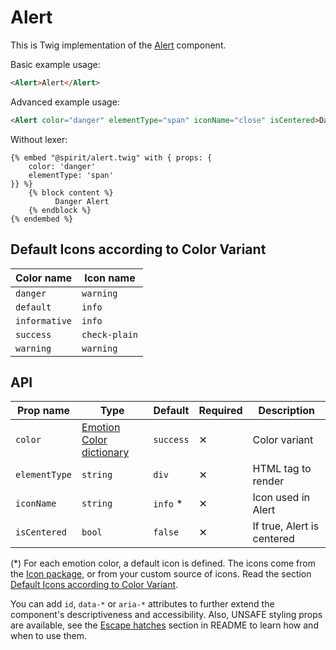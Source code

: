 # Alert

This is Twig implementation of the [Alert] component.

Basic example usage:

```html
<Alert>Alert</Alert>
```

Advanced example usage:

```html
<Alert color="danger" elementType="span" iconName="close" isCentered>Danger Alert</Alert>
```

Without lexer:

```twig
{% embed "@spirit/alert.twig" with { props: {
    color: 'danger'
    elementType: 'span'
}} %}
    {% block content %}
          Danger Alert
    {% endblock %}
{% endembed %}
```

## Default Icons according to Color Variant

| Color name    | Icon name     |
| ------------- | ------------- |
| `danger`      | `warning`     |
| `default`     | `info`        |
| `informative` | `info`        |
| `success`     | `check-plain` |
| `warning`     | `warning`     |

## API

| Prop name     | Type                                         | Default   | Required | Description                |
| ------------- | -------------------------------------------- | --------- | -------- | -------------------------- |
| `color`       | [Emotion Color dictionary][dictionary-color] | `success` | ✕        | Color variant              |
| `elementType` | `string`                                     | `div`     | ✕        | HTML tag to render         |
| `iconName`    | `string`                                     | `info` \* | ✕        | Icon used in Alert         |
| `isCentered`  | `bool`                                       | `false`   | ✕        | If true, Alert is centered |

(\*) For each emotion color, a default icon is defined.
The icons come from the [Icon package], or from your custom source of icons.
Read the section [Default Icons according to Color Variant](#default-icons-according-to-color-variant).

You can add `id`, `data-*` or `aria-*` attributes to further extend the component's
descriptiveness and accessibility. Also, UNSAFE styling props are available,
see the [Escape hatches][escape-hatches] section in README to learn how and when to use them.

[alert]: https://github.com/lmc-eu/spirit-design-system/tree/main/packages/web/src/scss/components/Alert
[dictionary-color]: https://github.com/lmc-eu/spirit-design-system/tree/main/docs/DICTIONARIES.md#color
[escape-hatches]: https://github.com/lmc-eu/spirit-design-system/tree/main/packages/web-twig/README.md#escape-hatches
[icon package]: https://github.com/lmc-eu/spirit-design-system/tree/main/packages/icons
